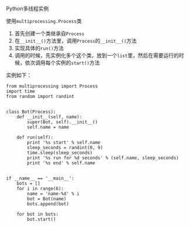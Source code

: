 Python多线程实例

使用`multiprocessing.Process`类

1. 首先创建一个类继承自`Process`
2. 在`__init__()`方法里，调用`Process`的`__init__()`方法
3. 实现具体的`run()`方法
4. 调用的时候，先实例化多个这个类，放到一个`list`里，然后在需要运行的时候，依次调用每个实例的`start()`方法

实例如下：

```
from multiprocessing import Process
import time
from random import randint


class Bot(Process):
    def __init__(self, name):
        super(Bot, self).__init__()
        self.name = name

    def run(self):
        print '%s start' % self.name
        sleep_seconds = randint(0, 9)
        time.sleep(sleep_seconds)
        print '%s run for %d seconds' % (self.name, sleep_seconds)
        print '%s end' % self.name


if __name__ == '__main__':
    bots = []
    for i in range(6):
        name = 'name-%d' % i
        bot = Bot(name)
        bots.append(bot)

    for bot in bots:
        bot.start()

```
